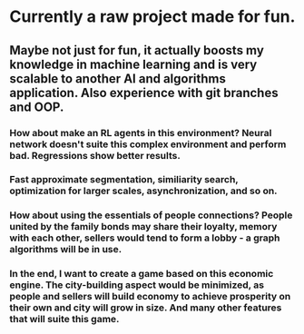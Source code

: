# Currently a raw project made for fun.

## Maybe not just for fun, it actually boosts my knowledge in machine learning and is very scalable to another AI and algorithms application. Also experience with git branches and OOP.

### How about make an RL agents in this environment? Neural network doesn't suite this complex environment and perform bad. Regressions show better results.

### Fast approximate segmentation, similiarity search, optimization for larger scales, asynchronization, and so on. 

### How about using the essentials of people connections? People united by the family bonds may share their loyalty, memory with each other, sellers would tend to form a lobby - a graph algorithms will be in use.

### In the end, I want to create a game based on this economic engine. The city-building aspect would be minimized, as people and sellers will build economy to achieve prosperity on their own and city will grow in size. And many other features that will suite this game.
